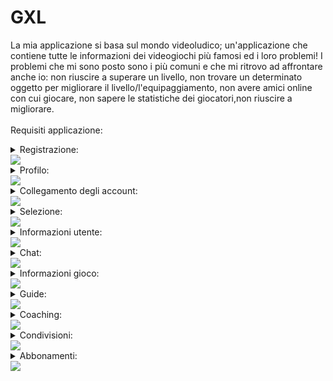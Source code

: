 # GXL
La mia applicazione si basa sul mondo videoludico; un'applicazione che contiene tutte le informazioni dei videogiochi più famosi ed i loro problemi!
I problemi che mi sono posto sono i più comuni e che mi ritrovo ad affrontare anche io: non riuscire a superare un livello, non trovare un determinato oggetto per migliorare il livello/l'equipaggiamento, non avere amici online con cui giocare, non sapere le statistiche dei giocatori,non riuscire a migliorare.<br>
<br>
Requisiti applicazione:
<details>
<summary>Registrazione:</summary>
  *  Requisti Funzionali Utente
- Gli utenti, appena scaricata l’applicazione, si troveranno la classica schermata di registrazione dove inseriranno la propria email e password, con possibilità di cambiarla in caso di dimenticanza.<br>
- Ci sarà la possibilità di attivare anche l’autenticazione a due fattori, ovvero aggiungere una sicurezza in più per proteggere il tuo account.
</details>     
<img src="http://yuml.me/diagram/scruffy/usecase/[Utente]-(Accesso), (Accesso)<(Autenticazione a due fattori)"> 
<details>
<summary>Profilo:</summary>
- Gli utenti potranno personalizzare il loro profilo cambiando le proprie informazioni come il nome e cognome, la propria immagine profilo, lo stato “online, assente, offline”, la password, la mail.
- Ogni utente potrà vedere tutte le sue statistiche, sia dei giochi online (come Fortnite, Rainbow Six Siege, Call of Duty…) sia dei giochi offline (The Last of Us, Spiderman, Uncharted…).
</details> 
<img src="http://yuml.me/diagram/scruffy/usecase/[Utente]-(Accesso), (Accesso)<(Modifica profilo), (Accesso)<(Vedere statistiche)">
<details>
<summary>Collegamento degli account:</summary>
- L’utente dovrà collegare i propri account (account PlayStation, account Fortnite, account Xbox…).
- In questo modo potrà rendere visibile la propria attività ad altri utenti.
</details>
<img src="http://yuml.me/diagram/scruffy/usecase/[Utente]-(Accesso), (Accesso)>(Collegare account esterni), [Sistema GXL]-(Collegare account esterni)"> 
<details>
<summary>Selezione:</summary>
- L’utente potrà selezionare un gioco a cui è interessato e “fissarlo”, metterlo nei preferiti per vederlo ogni volta senza doverlo selezionare.
- In questo modo, dopo aver selezionato il gioco/i giochi l'utente potrà vedere tutti gli altri utenti che al momento ci stanno giocando e vedere il loro stato di avanzamento.
</details>
<img src="http://yuml.me/diagram/scruffy/usecase/[Utente]-(Accesso), (Accesso)<(Cerca e fissa giochi), (Cerca e fissa giochi)>(Vedere utenti online), [Sistema GXL]-(Prendere profili), (Prendere profili)-(Vedere utenti online)"> 
<details>
<summary>Informazioni utente:</summary>
- L’utente potrà cercarne un altro e vedrà tutte le statistiche di chi è online su un determinato gioco, come il KD ( uccisioni per morti), da quando ha iniziato la sessione di gioco, quando l’ha installato la prima volta…
- Inoltre l'utente potrà inviare una richiesta d'amicizia. 
</details>
<img src="http://yuml.me/diagram/scruffy/usecase/[Utente]-(Accesso), (Accesso)<(Cerca utenti), (Cerca utenti)<(Richiesta amicizia),(Richiesta amicizia)>(Vedere statistiche)">
<details>
<summary>Chat:</summary>
- Dopo aver stretto amicizia, l'utente avrà l’accesso ad una chat dove potrà scriversi o stare in chiamata con l’altro utente.
</details>
<img src="http://yuml.me/diagram/scruffy/usecase/[Utente]-(Accesso), (Accesso)<(Cerca utenti), (Cerca utenti)<(Richiesta amicizia),(Richiesta amicizia)<(Chat)">
<details>
<summary>Informazioni gioco:</summary>
- Ci sarà anche una sezione dedicata a tutte le informazioni del gioco desiderato, come quanto spazio occupa, quali sono i requisiti minimi, quando è uscito.
</details>
<img src="http://yuml.me/diagram/scruffy/usecase/[Utente]-(Accesso), (Accesso)<(Cerca giochi), (Cerca giochi)>(Informazioni)"> 
<details>
<summary>Guide:</summary>
- Saranno disponibili anche guide per superare un determinato livello o trovare un oggetto che ti potenzierà l’equipaggiamento.
- Queste potranno essere caricate da chiunque riesca a superare/trovare e potranno essere valutate con un like o dislike.
</details>
<img src="http://yuml.me/diagram/scruffy/usecase/[Utente]-(Accesso), (Accesso)<(Cerca giochi), (Cerca giochi)>(Tutorial)" >
<details>
<summary>Coaching:</summary>
- Per quanto riguarda i giochi multiplayer come Fortnite, Rainbow Six Siege, Apex… saranno disponibili delle “lezioni” sotto forma di video oppure “dal vivo” per aiutare l’utente ad acquisire più abilità.
</details>
<img src="http://yuml.me/diagram/scruffy/usecase/[Utente]-(Accesso), (Accesso)<(Cerca giochi), (Cerca giochi)>(Coaching)" >
<details>
<summary>Condivisioni:</summary>
- Ci sarà anche una sezione stile home page di Instagram dove ognuno potrà condividere foto/video di ciò che è riuscito a fare, come trickshot, speedrun… o semplicemente per chi vuole discutere su un gioco.
- Inoltre ci sarà un tasto Spoiler che nasconderà le immagini/video che non sono ancora state raggiunte dall’utente (livelli non ancora superati, oggetti non scoperti…)
</details>
<img src="http://yuml.me/diagram/scruffy/usecase/[Utente]-(Accesso), (Accesso)>(Sezione di condivisione)" >
<details>
<summary>Abbonamenti:</summary>
- Ci sarà un abbonameno Premium, che permetterà di sbloccare più funzionalità.
- Questo abbonamento sarà sia mensile, che annuale, con la possibilità di selezionare quanti mesi o anni si vuole.
</details>
<img src="http://yuml.me/diagram/scruffy/usecase/[Utente]-(Accesso),(Accesso)<(Premium),(Premium)>(Aggiungi carta),(Premium)>(Scegli il piano),(Premium)>(Paga),[Banca]-(Elaborazione),(Elaborazione)>(Invia risultato di conferma),[Sistema GXL]-(Attiva Premium)" >
